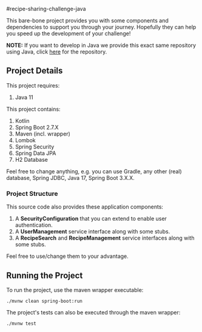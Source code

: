 #recipe-sharing-challenge-java

This bare-bone project provides you with some components and dependencies
to support you through your journey. Hopefully they can help you speed up
the development of your challenge!

**NOTE:** If you want to develop in Java we provide this exact same repository
using Java, click [here](https://gitlab.com/azeti1-public/recipe-sharing-challenge-be-java) for the repository.

## Project Details

This project requires:

1. Java 11

This project contains:

1. Kotlin
2. Spring Boot 2.7.X
3. Maven (incl. wrapper)
4. Lombok
5. Spring Security
6. Spring Data JPA
7. H2 Database

Feel free to change anything, e.g. you can use Gradle, any other (real) database, 
Spring JDBC, Java 17, Spring Boot 3.X.X.

### Project Structure

This source code also provides these application components:

1. A **SecurityConfiguration** that you can extend to enable user authentication.
2. A **UserManagement** service interface along with some stubs.
3. A **RecipeSearch** and **RecipeManagement** service interfaces along with some stubs.

Feel free to use/change them to your advantage.

## Running the Project

To run the project, use the maven wrapper executable:

```
./mvnw clean spring-boot:run
```

The project's tests can also be executed through the maven wrapper:

```
./mvnw test
```